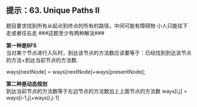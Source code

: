 ## 提示：63. Unique Paths II
题目要求找到所有从起点到终点的所有的路径，中间可能有障碍物
小人只能往下走或者往右走
###这题至少有两种解法###

**第一种是BFS**  
当对某个节点进行入队时，到达该节点的方法数应该要等于：已经找到到达该节点的方法+到达当前节点的方法数. 

ways[nextNode] = ways[nextNode]+ways[presentNode];

**第二种是动态规划**  
到达当前节点的方法数等于左边节点的方法数加上上面节点的方法数
ways[i,j] = ways[i-1,j]+ways[i,j-1]
